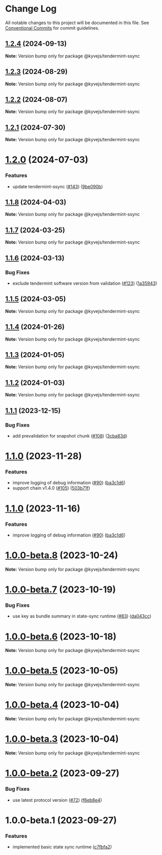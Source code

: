 # Change Log

All notable changes to this project will be documented in this file.
See [Conventional Commits](https://conventionalcommits.org) for commit guidelines.

## [1.2.4](https://github.com/KYVENetwork/kyvejs/compare/@kyvejs/tendermint-ssync@1.2.3...@kyvejs/tendermint-ssync@1.2.4) (2024-09-13)

**Note:** Version bump only for package @kyvejs/tendermint-ssync

## [1.2.3](https://github.com/KYVENetwork/kyvejs/compare/@kyvejs/tendermint-ssync@1.2.2...@kyvejs/tendermint-ssync@1.2.3) (2024-08-29)

**Note:** Version bump only for package @kyvejs/tendermint-ssync

## [1.2.2](https://github.com/KYVENetwork/kyvejs/compare/@kyvejs/tendermint-ssync@1.2.1...@kyvejs/tendermint-ssync@1.2.2) (2024-08-07)

**Note:** Version bump only for package @kyvejs/tendermint-ssync

## [1.2.1](https://github.com/KYVENetwork/kyvejs/compare/@kyvejs/tendermint-ssync@1.2.0...@kyvejs/tendermint-ssync@1.2.1) (2024-07-30)

**Note:** Version bump only for package @kyvejs/tendermint-ssync

# [1.2.0](https://github.com/KYVENetwork/kyvejs/compare/@kyvejs/tendermint-ssync@1.1.8...@kyvejs/tendermint-ssync@1.2.0) (2024-07-03)

### Features

- update tendermint-ssync ([#143](https://github.com/KYVENetwork/kyvejs/issues/143)) ([9be090b](https://github.com/KYVENetwork/kyvejs/commit/9be090be55dc10e4bd50ba00698a34b8a1ef6069))

## [1.1.8](https://github.com/KYVENetwork/kyvejs/compare/@kyvejs/tendermint-ssync@1.1.7...@kyvejs/tendermint-ssync@1.1.8) (2024-04-03)

**Note:** Version bump only for package @kyvejs/tendermint-ssync

## [1.1.7](https://github.com/KYVENetwork/kyvejs/compare/@kyvejs/tendermint-ssync@1.1.6...@kyvejs/tendermint-ssync@1.1.7) (2024-03-25)

**Note:** Version bump only for package @kyvejs/tendermint-ssync

## [1.1.6](https://github.com/KYVENetwork/kyvejs/compare/@kyvejs/tendermint-ssync@1.1.5...@kyvejs/tendermint-ssync@1.1.6) (2024-03-13)

### Bug Fixes

- exclude tendermint software version from validation ([#123](https://github.com/KYVENetwork/kyvejs/issues/123)) ([1a35943](https://github.com/KYVENetwork/kyvejs/commit/1a35943f1165e895b5a704833276d0b21fdea8b9))

## [1.1.5](https://github.com/KYVENetwork/kyvejs/compare/@kyvejs/tendermint-ssync@1.1.4...@kyvejs/tendermint-ssync@1.1.5) (2024-03-05)

**Note:** Version bump only for package @kyvejs/tendermint-ssync

## [1.1.4](https://github.com/KYVENetwork/kyvejs/compare/@kyvejs/tendermint-ssync@1.1.3...@kyvejs/tendermint-ssync@1.1.4) (2024-01-26)

**Note:** Version bump only for package @kyvejs/tendermint-ssync

## [1.1.3](https://github.com/KYVENetwork/kyvejs/compare/@kyvejs/tendermint-ssync@1.1.2...@kyvejs/tendermint-ssync@1.1.3) (2024-01-05)

**Note:** Version bump only for package @kyvejs/tendermint-ssync

## [1.1.2](https://github.com/KYVENetwork/kyvejs/compare/@kyvejs/tendermint-ssync@1.1.1...@kyvejs/tendermint-ssync@1.1.2) (2024-01-03)

**Note:** Version bump only for package @kyvejs/tendermint-ssync

## [1.1.1](https://github.com/KYVENetwork/kyvejs/compare/@kyvejs/tendermint-ssync@1.1.0...@kyvejs/tendermint-ssync@1.1.1) (2023-12-15)

### Bug Fixes

- add prevalidation for snapshot chunk ([#108](https://github.com/KYVENetwork/kyvejs/issues/108)) ([3cba83d](https://github.com/KYVENetwork/kyvejs/commit/3cba83dec15bc293d6e8c01c4628d96b8a99b12c))

# [1.1.0](https://github.com/KYVENetwork/kyvejs/compare/@kyvejs/tendermint-ssync@1.0.0...@kyvejs/tendermint-ssync@1.1.0) (2023-11-28)

### Features

- improve logging of debug information ([#90](https://github.com/KYVENetwork/kyvejs/issues/90)) ([ba3c1d6](https://github.com/KYVENetwork/kyvejs/commit/ba3c1d63060f38c112d7b5102341a0c9000d7d54))
- support chain v1.4.0 ([#105](https://github.com/KYVENetwork/kyvejs/issues/105)) ([503b71f](https://github.com/KYVENetwork/kyvejs/commit/503b71f40ed4d32c68d2bff34cfcf88120944c73))

# [1.1.0](https://github.com/KYVENetwork/kyvejs/compare/@kyvejs/tendermint-ssync@1.0.0...@kyvejs/tendermint-ssync@1.1.0) (2023-11-16)

### Features

- improve logging of debug information ([#90](https://github.com/KYVENetwork/kyvejs/issues/90)) ([ba3c1d6](https://github.com/KYVENetwork/kyvejs/commit/ba3c1d63060f38c112d7b5102341a0c9000d7d54))

# [1.0.0-beta.8](https://github.com/KYVENetwork/kyvejs/compare/@kyvejs/tendermint-ssync@1.0.0-beta.7...@kyvejs/tendermint-ssync@1.0.0-beta.8) (2023-10-24)

**Note:** Version bump only for package @kyvejs/tendermint-ssync

# [1.0.0-beta.7](https://github.com/KYVENetwork/kyvejs/compare/@kyvejs/tendermint-ssync@1.0.0-beta.6...@kyvejs/tendermint-ssync@1.0.0-beta.7) (2023-10-19)

### Bug Fixes

- use key as bundle summary in state-sync runtime ([#83](https://github.com/KYVENetwork/kyvejs/issues/83)) ([da043cc](https://github.com/KYVENetwork/kyvejs/commit/da043cc1ed14a4dabb85357c7a1178b37f2d4ed0))

# [1.0.0-beta.6](https://github.com/KYVENetwork/kyvejs/compare/@kyvejs/tendermint-ssync@1.0.0-beta.5...@kyvejs/tendermint-ssync@1.0.0-beta.6) (2023-10-18)

**Note:** Version bump only for package @kyvejs/tendermint-ssync

# [1.0.0-beta.5](https://github.com/KYVENetwork/kyvejs/compare/@kyvejs/tendermint-ssync@1.0.0-beta.4...@kyvejs/tendermint-ssync@1.0.0-beta.5) (2023-10-05)

**Note:** Version bump only for package @kyvejs/tendermint-ssync

# [1.0.0-beta.4](https://github.com/KYVENetwork/kyvejs/compare/@kyvejs/tendermint-ssync@1.0.0-beta.3...@kyvejs/tendermint-ssync@1.0.0-beta.4) (2023-10-04)

**Note:** Version bump only for package @kyvejs/tendermint-ssync

# [1.0.0-beta.3](https://github.com/KYVENetwork/kyvejs/compare/@kyvejs/tendermint-ssync@1.0.0-beta.2...@kyvejs/tendermint-ssync@1.0.0-beta.3) (2023-10-04)

**Note:** Version bump only for package @kyvejs/tendermint-ssync

# [1.0.0-beta.2](https://github.com/KYVENetwork/kyvejs/compare/@kyvejs/tendermint-ssync@1.0.0-beta.1...@kyvejs/tendermint-ssync@1.0.0-beta.2) (2023-09-27)

### Bug Fixes

- use latest protocol version ([#72](https://github.com/KYVENetwork/kyvejs/issues/72)) ([f6eb8e4](https://github.com/KYVENetwork/kyvejs/commit/f6eb8e438c83007000d3051c4764555d508d72f8))

# 1.0.0-beta.1 (2023-09-27)

### Features

- implemented basic state sync runtime ([c7fbfa2](https://github.com/KYVENetwork/kyvejs/commit/c7fbfa22715861ad81ae2258866f719832183dbe))
